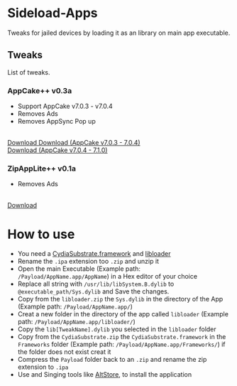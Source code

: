 # Sideload-Apps
Tweaks for jailed devices by loading it as an library on main app executable.

## Tweaks
List of tweaks.

### AppCake++ v0.3a
- Support AppCake v7.0.3 - v7.0.4
- Removes Ads
- Removes AppSync Pop up
<br>
<a href="https://github.com/CrafterPika/Sideload-Apps/raw/master/AppCake/libAppCake.dylib">Download Download (AppCake v7.0.3 - 7.0.4)</a>
<br>
<a href="https://github.com/CrafterPika/Sideload-Apps/raw/master/AppCake/libAppCake2.dylib">Download (AppCake v7.0.4 - 7.1.0)</a>

### ZipAppLite++ v0.1a
- Removes Ads
<br>
<a href="https://github.com/CrafterPika/Sideload-Apps/raw/master/ZipAppLite/libZipAppLite.dylib">Download</a>

# How to use
- You need a [CydiaSubstrate.framework](https://crafterpika.github.io/Files/CydiaSubstrate.zip) and [libloader](https://crafterpika.github.io/Files/libloader.zip)
- Rename the <code>.ipa</code> extension too <code>.zip</code> and unzip it
- Open the main Executable (Example path: <code>/Payload/AppName.app/AppName</code>) in a Hex editor of your choice
- Replace all string with <code>/usr/lib/libSystem.B.dylib</code> to <code>@executable_path/Sys.dylib</code> and Save the changes.
- Copy from the <code>libloader.zip</code> the <code>Sys.dylib</code> in the directory of the App (Example path: <code>/Payload/AppName.app/</code>)
- Creat a new folder in the directory of the app called <code>libloader</code> (Example path: <code>/Payload/AppName.app/libloader/</code>)
- Copy the <code>lib[TweakName].dylib</code> you selected in the <code>libloader</code> folder
- Copy from the <code>CydiaSubstrate.zip</code> the <code>CydiaSubstrate.framework</code> in the <code>Frameworks</code> folder (Example path: <code>/Payload/AppName.app/Frameworks/</code>) if the folder does not exist creat it
- Compress the <code>Payload</code> folder back to an <code>.zip</code> and rename the zip extension to <code>.ipa</code>
- Use and Singing tools like [AltStore](https://AltStore.io/), to install the application
